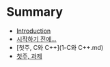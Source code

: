# Summary

* [Introduction](README.md)
* [시작하기 전에...](Preliminaries.md)
* [첫주, C와 C++](1-C와 C++.md)
* [첫주, 과제](1-assignment.md)

